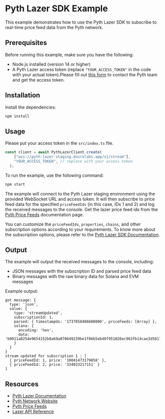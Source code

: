 # Pyth Lazer SDK Example

This example demonstrates how to use the Pyth Lazer SDK to subscribe to real-time price feed data from the Pyth network.

## Prerequisites

Before running this example, make sure you have the following:

- Node.js installed (version 14 or higher)
- A Pyth Lazer access token (replace `"YOUR_ACCESS_TOKEN"` in the code with your actual token).Please fill out [this form](https://tally.so/r/nP2lG5) to contact the Pyth team and get the access token.

## Installation

Install the dependencies: 
```bash
npm install
```

## Usage

Please put your access token in the `src/index.ts` file.

```js
const client = await PythLazerClient.create(
    ["wss://pyth-lazer-staging.dourolabs.app/v1/stream"],
    "YOUR_ACCESS_TOKEN", // replace with your access token
  );
```

To run the example, use the following command:
```bash
npm start
```

The example will connect to the Pyth Lazer staging environment using the provided WebSocket URL and access token. It will then subscribe to price feed data for the specified `priceFeedIds` (in this case, IDs 1 and 2) and log the received messages to the console. Get the lazer price feed ids from the [Pyth Price Feeds](https://docs.pyth.network/lazer/price-feed-ids) documentation page.

You can customize the `priceFeedIds`, `properties`, `chains`, and other subscription options according to your requirements.
To know more about the subscription options, please refer to the [Pyth Lazer SDK Documentation](https://docs.pyth.network/lazer/subscribe-price-updates#2-adjust-subscription-parameters).

## Output

The example will output the received messages to the console, including:
- JSON messages with the subscription ID and parsed price feed data
- Binary messages with the raw binary data for Solana and EVM messages

Example output:
```
got message: {
  type: 'json',
  value: {
    type: 'streamUpdated',
    subscriptionId: 1,
    parsed: { timestampUs: '1737058486600000', priceFeeds: [Array] },
    solana: {
      encoding: 'hex',
      data: 'b9011a8254e9654152b8a69a070649239be1f06b5eb40f951026ec963fb14cae3d58178457e8b5e0fd5b228e34282e4bf5d6b3cf946e1a5b9e2e93656b34512da4f8b00ff65210bee4fcf5b1cee1e537fabcfd95010297653b94af04d454fc473e94834f2a0075d3c79340410c72d82b06000302010000000100d22071f6210900000200000001007f66eec54d000000'
    }
  }
}
stream updated for subscription 1 : [
  { priceFeedId: 1, price: '10041473179858' },
  { priceFeedId: 2, price: '334033217151' }
]
```

## Resources

- [Pyth Lazer Documentation](https://docs.pyth.network/lazer)
- [Pyth Network Website](https://pyth.network/)
- [Pyth Price Feeds](https://docs.pyth.network/lazer/price-feed-ids)
- [Lazer API Reference](https://pyth-lazer.dourolabs.app/docs)
